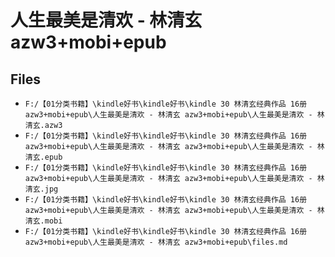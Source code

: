 # 人生最美是清欢 - 林清玄 azw3+mobi+epub

## Files

- `F:/【01分类书籍】\kindle好书\kindle好书\kindle 30 林清玄经典作品 16册 azw3+mobi+epub\人生最美是清欢 - 林清玄 azw3+mobi+epub\人生最美是清欢 - 林清玄.azw3`
- `F:/【01分类书籍】\kindle好书\kindle好书\kindle 30 林清玄经典作品 16册 azw3+mobi+epub\人生最美是清欢 - 林清玄 azw3+mobi+epub\人生最美是清欢 - 林清玄.epub`
- `F:/【01分类书籍】\kindle好书\kindle好书\kindle 30 林清玄经典作品 16册 azw3+mobi+epub\人生最美是清欢 - 林清玄 azw3+mobi+epub\人生最美是清欢 - 林清玄.jpg`
- `F:/【01分类书籍】\kindle好书\kindle好书\kindle 30 林清玄经典作品 16册 azw3+mobi+epub\人生最美是清欢 - 林清玄 azw3+mobi+epub\人生最美是清欢 - 林清玄.mobi`
- `F:/【01分类书籍】\kindle好书\kindle好书\kindle 30 林清玄经典作品 16册 azw3+mobi+epub\人生最美是清欢 - 林清玄 azw3+mobi+epub\files.md`
